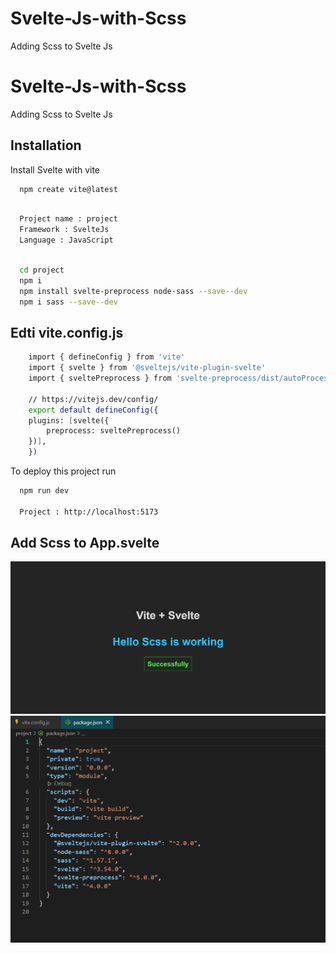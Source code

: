 # Svelte-Js-with-Scss
Adding Scss to Svelte Js
# Svelte-Js-with-Scss
Adding Scss to Svelte Js

## Installation

Install Svelte with vite

```bash
  npm create vite@latest
  
```
```bash
  Project name : project 
  Framework : SvelteJs
  Language : JavaScript
  
```
```bash
  cd project
  npm i
  npm install svelte-preprocess node-sass --save--dev
  npm i sass --save--dev
```

    
## Edti vite.config.js

```bash
    import { defineConfig } from 'vite'
    import { svelte } from '@sveltejs/vite-plugin-svelte'
    import { sveltePreprocess } from 'svelte-preprocess/dist/autoProcess'

    // https://vitejs.dev/config/
    export default defineConfig({
    plugins: [svelte({
        preprocess: sveltePreprocess()
    })],
    })

```

To deploy this project run

```bash
  npm run dev

  Project : http://localhost:5173
```



## Add Scss to App.svelte

![Screenshot](output.png)
![Screenshot](PackageImg.png)



